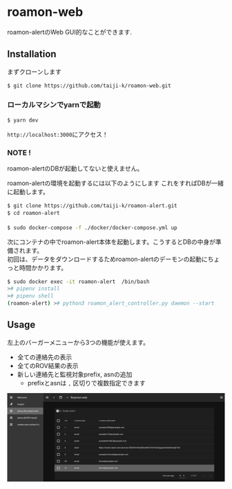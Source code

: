 # roamon-web
roamon-alertのWeb GUI的なことができます.  

## Installation
まずクローンします
```bash
$ git clone https://github.com/taiji-k/roamon-web.git
```
### ローカルマシンでyarnで起動
``` bash
$ yarn dev
```
`http://localhost:3000`にアクセス！

### NOTE !
roamon-alertのDBが起動してないと使えません。

roamon-alertの環境を起動するには以下のようにします
これをすればDBが一緒に起動します。
```bash
$ git clone https://github.com/taiji-k/roamon-alert.git
$ cd roamon-alert

$ sudo docker-compose -f ./docker/docker-compose.yml up
```

次にコンテナの中でroamon-alert本体を起動します。こうするとDBの中身が準備されます。  
初回は、データをダウンロードするためroamon-alertのデーモンの起動にちょっと時間かかります。
```bash
$ sudo docker exec -it roamon-alert  /bin/bash
># pipenv install
># pipenv shell
(roamon-alert) ># python3 roamon_alert_controller.py daemon --start
```

## Usage
左上のバーガーメニューから3つの機能が使えます。
* 全ての連絡先の表示
* 全てのROV結果の表示
* 新しい連絡先と監視対象prefix, asnの追加
    * prefixとasnは `,` 区切りで複数指定できます

![エビフライトライアングル](README-images/screenshot-show-all-contact-info.png "サンプル")
